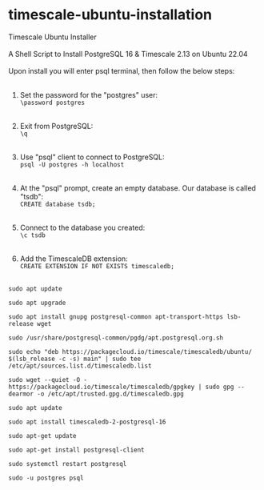 # timescale-ubuntu-installation
Timescale Ubuntu Installer<br/><br/>
A Shell Script to Install PostgreSQL 16 & Timescale 2.13 on Ubuntu 22.04<br/><br/>
Upon install you will enter psql terminal, then follow the below steps:<br/><br/>
1) Set the password for the "postgres" user:<br/>
`\password postgres`<br/><br/>

2) Exit from PostgreSQL:<br/>
`\q`<br/><br/>

3) Use "psql" client to connect to PostgreSQL:<br/>
`psql -U postgres -h localhost`<br/><br/>

4) At the "psql" prompt, create an empty database. Our database is called "tsdb":<br/>
`CREATE database tsdb;`<br/><br/>

5) Connect to the database you created:<br/>
`\c tsdb`<br/><br/>

6) Add the TimescaleDB extension:<br/>
`CREATE EXTENSION IF NOT EXISTS timescaledb;`<br/><br/>

```
sudo apt update

sudo apt upgrade

sudo apt install gnupg postgresql-common apt-transport-https lsb-release wget

sudo /usr/share/postgresql-common/pgdg/apt.postgresql.org.sh

sudo echo "deb https://packagecloud.io/timescale/timescaledb/ubuntu/ $(lsb_release -c -s) main" | sudo tee /etc/apt/sources.list.d/timescaledb.list

sudo wget --quiet -O - https://packagecloud.io/timescale/timescaledb/gpgkey | sudo gpg --dearmor -o /etc/apt/trusted.gpg.d/timescaledb.gpg

sudo apt update

sudo apt install timescaledb-2-postgresql-16

sudo apt-get update

sudo apt-get install postgresql-client

sudo systemctl restart postgresql

sudo -u postgres psql
```

